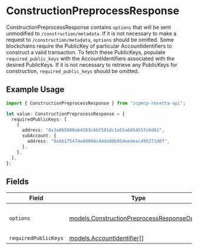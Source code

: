 # ConstructionPreprocessResponse

ConstructionPreprocessResponse contains `options` that will be sent unmodified to `/construction/metadata`. If it is not necessary to make a request to `/construction/metadata`, `options` should be omitted.  Some blockchains require the PublicKey of particular AccountIdentifiers to construct a valid transaction. To fetch these PublicKeys, populate `required_public_keys` with the AccountIdentifiers associated with the desired PublicKeys. If it is not necessary to retrieve any PublicKeys for construction, `required_public_keys` should be omitted.

## Example Usage

```typescript
import { ConstructionPreprocessResponse } from "icpmcp-rosetta-api";

let value: ConstructionPreprocessResponse = {
  requiredPublicKeys: [
    {
      address: "0x3a065000ab4183c6bf581dc1e55a605455fc6d61",
      subAccount: {
        address: "0x6b175474e89094c44da98b954eedeac495271d0f",
      },
    },
  ],
};
```

## Fields

| Field                                                                                              | Type                                                                                               | Required                                                                                           | Description                                                                                        |
| -------------------------------------------------------------------------------------------------- | -------------------------------------------------------------------------------------------------- | -------------------------------------------------------------------------------------------------- | -------------------------------------------------------------------------------------------------- |
| `options`                                                                                          | [models.ConstructionPreprocessResponseOptions](../models/constructionpreprocessresponseoptions.md) | :heavy_minus_sign:                                                                                 | The options that will be sent directly to `/construction/metadata` by the caller.                  |
| `requiredPublicKeys`                                                                               | [models.AccountIdentifier](../models/accountidentifier.md)[]                                       | :heavy_minus_sign:                                                                                 | N/A                                                                                                |